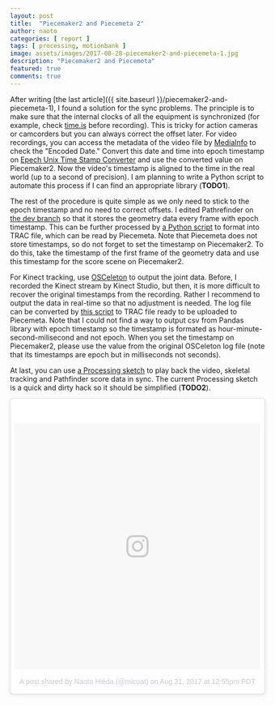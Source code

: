 ```yaml
---
layout: post
title:  "Piecemaker2 and Piecemeta 2"
author: naoto
categories: [ report ]
tags: [ processing, motionbank ]
image: assets/images/2017-08-28-piecemaker2-and-piecemeta-1.jpg
description: "Piecemaker2 and Piecemeta"
featured: true
comments: true
---
```


After writing [the last article]({{ site.baseurl }}/piecemaker2-and-piecemeta-1), I found a solution for the sync problems. The principle is to make sure that the internal clocks of all the equipment is synchronized (for example, check <a href="http://time.is" target="_blank">time.is</a> before recording). This is tricky for action cameras or camcorders but you can always correct the offset later. For video recordings, you can access the metadata of the video file by <a href="https://mediaarea.net/en/MediaInfo" target="_blank">MediaInfo</a> to check the "Encoded Date." Convert this date and time into epoch timestamp on <a href="https://unixtimestamp.com" target="_blank">Epech Unix Time Stamp Converter</a> and use the converted value on Piecemaker2. Now the video's timestamp is aligned to the time in the real world (up to a second of precision). I am planning to write a Python script to automate this process if I can find an appropriate library (<b>TODO1</b>).

The rest of the procedure is quite simple as we only need to stick to the epoch timestamp and no need to correct offsets. I edited Pathrefinder on <a href="https://github.com/micuat/Pathrefinder" target="_blank">the dev branch</a> so that it stores the geometry data every frame with epoch timestamp. This can be further processed by <a href="https://gist.github.com/micuat/79872a575f244332bb0c84fd84b6aafe" target="_blank">a Python script</a> to format into TRAC file, which can be read by Piecemeta. Note that Piecemeta does not store timestamps, so do not forget to set the timestamp on Piecemaker2. To do this, take the timestamp of the first frame of the geometry data and use this timestamp for the score scene on Piecemaker2.

For Kinect tracking, use <a href="https://github.com/micuat/OSCeleton-KinectSDK2/tree/piecemeta" target="_blank">OSCeleton</a> to output the joint data. Before, I recorded the Kinect stream by Kinect Studio, but then, it is more difficult to recover the original timestamps from the recording. Rather I recommend to output the data in real-time so that no adjustment is needed. The log file can be converted by <a href="https://gist.github.com/micuat/b57a6becc4943eebfb8b2aa206a7a1c4" target="_blank">this script</a> to TRAC file ready to be uploaded to Piecemeta. Note that I could not find a way to output csv from Pandas library with epoch timestamp so the timestamp is formated as hour-minute-second-milisecond and not epoch. When you set the timestamp on Piecemaker2, please use the value from the original OSCeleton log file (note that its timestamps are epoch but in milliseconds not seconds).

At last, you can use 
<a href="https://gist.github.com/micuat/9b95841b4702008035fe073534a48f3d" target="_blank">a Processing sketch</a> to play back the video, skeletal tracking and Pathfinder score data in sync. The current Processing sketch is a quick and dirty hack so it should be simplified (<b>TODO2</b>).

<blockquote class="instagram-media" data-instgrm-version="7" style=" background:#FFF; border:0; border-radius:3px; box-shadow:0 0 1px 0 rgba(0,0,0,0.5),0 1px 10px 0 rgba(0,0,0,0.15); margin: 1px; max-width:658px; padding:0; width:99.375%; width:-webkit-calc(100% - 2px); width:calc(100% - 2px);"><div style="padding:8px;"> <div style=" background:#F8F8F8; line-height:0; margin-top:40px; padding:50.0% 0; text-align:center; width:100%;"> <div style=" background:url(data:image/png;base64,iVBORw0KGgoAAAANSUhEUgAAACwAAAAsCAMAAAApWqozAAAABGdBTUEAALGPC/xhBQAAAAFzUkdCAK7OHOkAAAAMUExURczMzPf399fX1+bm5mzY9AMAAADiSURBVDjLvZXbEsMgCES5/P8/t9FuRVCRmU73JWlzosgSIIZURCjo/ad+EQJJB4Hv8BFt+IDpQoCx1wjOSBFhh2XssxEIYn3ulI/6MNReE07UIWJEv8UEOWDS88LY97kqyTliJKKtuYBbruAyVh5wOHiXmpi5we58Ek028czwyuQdLKPG1Bkb4NnM+VeAnfHqn1k4+GPT6uGQcvu2h2OVuIf/gWUFyy8OWEpdyZSa3aVCqpVoVvzZZ2VTnn2wU8qzVjDDetO90GSy9mVLqtgYSy231MxrY6I2gGqjrTY0L8fxCxfCBbhWrsYYAAAAAElFTkSuQmCC); display:block; height:44px; margin:0 auto -44px; position:relative; top:-22px; width:44px;"></div></div><p style=" color:#c9c8cd; font-family:Arial,sans-serif; font-size:14px; line-height:17px; margin-bottom:0; margin-top:8px; overflow:hidden; padding:8px 0 7px; text-align:center; text-overflow:ellipsis; white-space:nowrap;"><a href="https://www.instagram.com/p/BYeH1pUldia/" style=" color:#c9c8cd; font-family:Arial,sans-serif; font-size:14px; font-style:normal; font-weight:normal; line-height:17px; text-decoration:none;" target="_blank">A post shared by Naoto Hiéda (@micuat)</a> on <time style=" font-family:Arial,sans-serif; font-size:14px; line-height:17px;" datetime="2017-08-31T19:55:25+00:00">Aug 31, 2017 at 12:55pm PDT</time></p></div></blockquote> <script async defer src="//platform.instagram.com/en_US/embeds.js"></script>